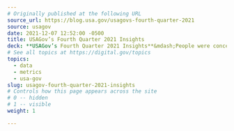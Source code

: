 ```yaml
---
# Originally published at the following URL
source_url: https://blog.usa.gov/usagovs-fourth-quarter-2021
source: usagov
date: 2021-12-07 12:52:00 -0500
title: USAGov’s Fourth Quarter 2021 Insights
deck: **USAGov’s Fourth Quarter 2021 Insights**&mdash;People were concerned about COVID-19-related housing and international travel as they searched USA.gov from July to September 2021. Get more user insights from our 4th quarter infographic.
# See all topics at https://digital.gov/topics
topics:
  - data
  - metrics
  - usa-gov
slug: usagov-fourth-quarter-2021-insights
# Controls how this page appears across the site
# 0 -- hidden
# 1 -- visible
weight: 1

---
```

